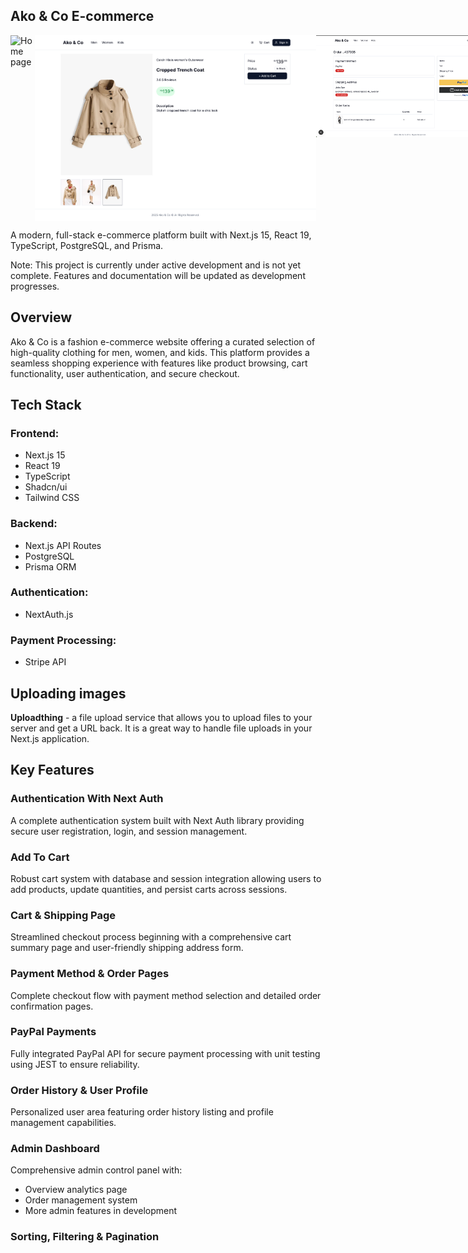 ## Ako & Co E-commerce

<div align="left" style="display: flex; align-items: flex-start;">
  <img src="public/images/akostore_img_1.png" alt="Home page" width="300" />
   
  <img src="public/images/akostore_img_2.png" alt="Product details view" width="450" style="vertical-align: top;" />
   <img src="public/images/order_img.png" alt="Home page" width="300" />
   <img src="public/images/chart_img.png" alt="Home page" width="300" />

</div>

A modern, full-stack e-commerce platform built with Next.js 15, React 19, TypeScript, PostgreSQL, and Prisma.

Note: This project is currently under active development and is not yet complete. Features and documentation will be updated as development progresses.

## Overview

Ako & Co is a fashion e-commerce website offering a curated selection of high-quality clothing for men, women, and kids. This platform provides a seamless shopping experience with features like product browsing, cart functionality, user authentication, and secure checkout.

## Tech Stack

### Frontend:

- Next.js 15
- React 19
- TypeScript
- Shadcn/ui
- Tailwind CSS

### Backend:

- Next.js API Routes
- PostgreSQL
- Prisma ORM

### Authentication:

- NextAuth.js

### Payment Processing:

- Stripe API

## Uploading images

**Uploadthing** - a file upload service that allows you to upload files to your server and get a URL back. It is a great way to handle file uploads in your Next.js application.

## Key Features

### Authentication With Next Auth

A complete authentication system built with Next Auth library providing secure user registration, login, and session management.

### Add To Cart

Robust cart system with database and session integration allowing users to add products, update quantities, and persist carts across sessions.

### Cart & Shipping Page

Streamlined checkout process beginning with a comprehensive cart summary page and user-friendly shipping address form.

### Payment Method & Order Pages

Complete checkout flow with payment method selection and detailed order confirmation pages.

### PayPal Payments

Fully integrated PayPal API for secure payment processing with unit testing using JEST to ensure reliability.

### Order History & User Profile

Personalized user area featuring order history listing and profile management capabilities.

### Admin Dashboard

Comprehensive admin control panel with:

- Overview analytics page
- Order management system
- More admin features in development

### Sorting, Filtering & Pagination
